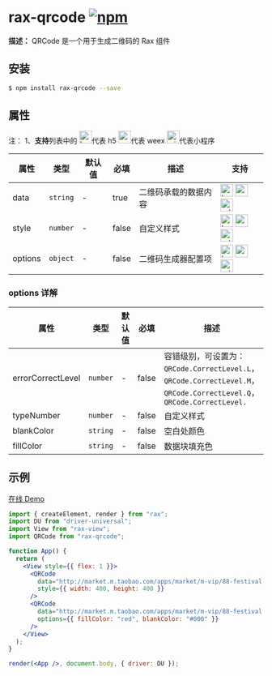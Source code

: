 # rax-qrcode [![npm](https://img.shields.io/npm/v/rax-qrcode.svg)](https://www.npmjs.com/package/rax-qrcode)

**描述：**
QRCode 是一个用于生成二维码的 Rax 组件

## 安装

```bash
$ npm install rax-qrcode --save
```

## 属性

注：
1、**支持**列表中的 <img alt="browser" src="https://gw.alicdn.com/tfs/TB1uYFobGSs3KVjSZPiXXcsiVXa-200-200.svg" width="25px" height="25px" />代表 h5 <img alt="weex" src="https://gw.alicdn.com/tfs/TB1jM0ebMaH3KVjSZFjXXcFWpXa-200-200.svg" width="25px" height="25px" />代表 weex <img alt="miniApp" src="https://gw.alicdn.com/tfs/TB1bBpmbRCw3KVjSZFuXXcAOpXa-200-200.svg" width="25px" height="25px" />代表小程序

| **属性** | **类型** | **默认值** | **必填** | **描述**             | **支持**                                                                                                                                                                                                                                                                                                                                                                |
| -------- | -------- | ---------- | -------- | -------------------- | ----------------------------------------------------------------------------------------------------------------------------------------------------------------------------------------------------------------------------------------------------------------------------------------------------------------------------------------------------------------------- |
| data     | `string` | -          | true     | 二维码承载的数据内容 | <img alt="browser" src="https://gw.alicdn.com/tfs/TB1uYFobGSs3KVjSZPiXXcsiVXa-200-200.svg" width="25px" height="25px" /> <img alt="weex" src="https://gw.alicdn.com/tfs/TB1jM0ebMaH3KVjSZFjXXcFWpXa-200-200.svg" width="25px" height="25px" /> <img alt="miniApp" src="https://gw.alicdn.com/tfs/TB1bBpmbRCw3KVjSZFuXXcAOpXa-200-200.svg" width="25px" height="25px" /> |
| style    | `number` | -          | false    | 自定义样式           | <img alt="browser" src="https://gw.alicdn.com/tfs/TB1uYFobGSs3KVjSZPiXXcsiVXa-200-200.svg" width="25px" height="25px" /> <img alt="weex" src="https://gw.alicdn.com/tfs/TB1jM0ebMaH3KVjSZFjXXcFWpXa-200-200.svg" width="25px" height="25px" /> <img alt="miniApp" src="https://gw.alicdn.com/tfs/TB1bBpmbRCw3KVjSZFuXXcAOpXa-200-200.svg" width="25px" height="25px" /> |
| options  | `object` | -          | false    | 二维码生成器配置项   | <img alt="browser" src="https://gw.alicdn.com/tfs/TB1uYFobGSs3KVjSZPiXXcsiVXa-200-200.svg" width="25px" height="25px" /> <img alt="weex" src="https://gw.alicdn.com/tfs/TB1jM0ebMaH3KVjSZFjXXcFWpXa-200-200.svg" width="25px" height="25px" /> <img alt="miniApp" src="https://gw.alicdn.com/tfs/TB1bBpmbRCw3KVjSZFuXXcAOpXa-200-200.svg" width="25px" height="25px" /> |

### options 详解

| **属性**          | **类型** | **默认值** | **必填** | **描述**                                                                                                              |
| ----------------- | -------- | ---------- | -------- | --------------------------------------------------------------------------------------------------------------------- |
| errorCorrectLevel | `number` | -          | false    | 容错级别，可设置为：`QRCode.CorrectLevel.L`，`QRCode.CorrectLevel.M`，`QRCode.CorrectLevel.Q`，`QRCode.CorrectLevel.` |
| typeNumber        | `number` | -          | false    | 自定义样式                                                                                                            |
| blankColor        | `string` | -          | false    | 空白处颜色                                                                                                            |
| fillColor         | `string` | -          | false    | 数据块填充色                                                                                                          |

## 示例

[在线 Demo](https://jsplayground.taobao.org/raxplayground/5ca6f6df-7d45-46e5-9268-59fc91be4087)

```jsx
import { createElement, render } from "rax";
import DU from "driver-universal";
import View from "rax-view";
import QRCode from "rax-qrcode";

function App() {
  return (
    <View style={{ flex: 1 }}>
      <QRCode
        data="http://market.m.taobao.com/apps/market/m-vip/88-festival.html?wh_weex=true&wx_navbar_transparent=true"
        style={{ width: 400, height: 400 }}
      />
      <QRCode
        data="http://market.m.taobao.com/apps/market/m-vip/88-festival.html?wh_weex=true&wx_navbar_transparent=true"
        options={{ fillColor: "red", blankColor: "#000" }}
      />
    </View>
  );
}

render(<App />, document.body, { driver: DU });
```
